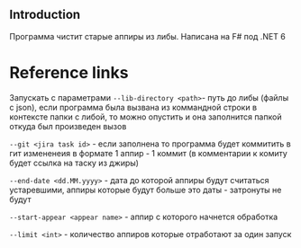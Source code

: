 ## Introduction

Программа чистит старые аппиры из либы. Написана на F# под .NET 6

# Reference links
Запускать с параметрами 
`--lib-directory <path>`- путь до либы (файлы с json), если программа была вызвана из коммандной строки в контексте папки с либой, то можно опустить и она заполнится папкой откуда был произведен вызов

`--git <jira task id>` - если заполнена то программа будет коммитить в гит измененеия в формате 1 аппир - 1 коммит (в комментарии к комиту будет ссылка на таску из джиры)

`--end-date <dd.MM.yyyy>` - дата до которой аппиры будут считаться устаревшими, аппиры которые будут больше это даты - затронуты не будут

`--start-appear <appear name>` - аппир с которого начнется обработка

`--limit <int>` - количество аппиров которые отработают за один запуск